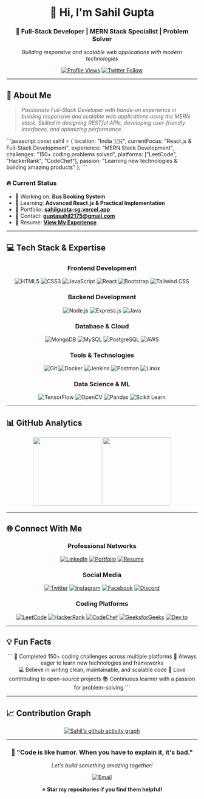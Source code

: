 <div align="center">

# 👋 Hi, I'm **Sahil Gupta**

### 🚀 Full-Stack Developer | MERN Stack Specialist | Problem Solver

*Building responsive and scalable web applications with modern technologies*

[![Profile Views](https://komarev.com/ghpvc/?username=sahilgupta2175&label=Profile%20views&color=06b6d4&style=for-the-badge)](https://github.com/sahilgupta2175)
[![Twitter Follow](https://img.shields.io/twitter/follow/sahilgu82158785?logo=twitter&style=for-the-badge&color=1DA1F2)](https://twitter.com/sahilgu82158785)

</div>

---

## 🎯 **About Me**

> *Passionate Full-Stack Developer with hands-on experience in building responsive and scalable web applications using the MERN stack. Skilled in designing RESTful APIs, developing user-friendly interfaces, and optimizing performance.*

\`\`\`javascript
const sahil = {
    location: "India 🇮🇳",
    currentFocus: "React.js & Full-Stack Development",
    experience: "MERN Stack Development",
    challenges: "150+ coding problems solved",
    platforms: ["LeetCode", "HackerRank", "CodeChef"],
    passion: "Learning new technologies & building amazing products"
};
\`\`\`

### 🔥 **Current Status**
- 🔭 Working on: **Bus Booking System**
- 🌱 Learning: **Advanced React.js & Practical Implementation**
- 💼 Portfolio: **[sahilgupta-sg.vercel.app](https://sahilgupta-sg.vercel.app)**
- 📧 Contact: **guptasahil2175@gmail.com**
- 📄 Resume: **[View My Experience](https://drive.google.com/file/d/1vut-29Hj-g8r7V12vd_RX3RtfMJaahvl/view?usp=sharing)**

---

## 💻 **Tech Stack & Expertise**

<div align="center">

### **Frontend Development**
![HTML5](https://img.shields.io/badge/HTML5-E34F26?style=for-the-badge&logo=html5&logoColor=white)
![CSS3](https://img.shields.io/badge/CSS3-1572B6?style=for-the-badge&logo=css3&logoColor=white)
![JavaScript](https://img.shields.io/badge/JavaScript-F7DF1E?style=for-the-badge&logo=javascript&logoColor=black)
![React](https://img.shields.io/badge/React-20232A?style=for-the-badge&logo=react&logoColor=61DAFB)
![Bootstrap](https://img.shields.io/badge/Bootstrap-563D7C?style=for-the-badge&logo=bootstrap&logoColor=white)
![Tailwind CSS](https://img.shields.io/badge/Tailwind_CSS-38B2AC?style=for-the-badge&logo=tailwind-css&logoColor=white)

### **Backend Development**
![Node.js](https://img.shields.io/badge/Node.js-43853D?style=for-the-badge&logo=node.js&logoColor=white)
![Express.js](https://img.shields.io/badge/Express.js-404D59?style=for-the-badge&logo=express&logoColor=white)
![Java](https://img.shields.io/badge/Java-ED8B00?style=for-the-badge&logo=java&logoColor=white)

### **Database & Cloud**
![MongoDB](https://img.shields.io/badge/MongoDB-4EA94B?style=for-the-badge&logo=mongodb&logoColor=white)
![MySQL](https://img.shields.io/badge/MySQL-00000F?style=for-the-badge&logo=mysql&logoColor=white)
![PostgreSQL](https://img.shields.io/badge/PostgreSQL-316192?style=for-the-badge&logo=postgresql&logoColor=white)
![AWS](https://img.shields.io/badge/Amazon_AWS-232F3E?style=for-the-badge&logo=amazon-aws&logoColor=white)

### **Tools & Technologies**
![Git](https://img.shields.io/badge/Git-F05032?style=for-the-badge&logo=git&logoColor=white)
![Docker](https://img.shields.io/badge/Docker-2496ED?style=for-the-badge&logo=docker&logoColor=white)
![Jenkins](https://img.shields.io/badge/Jenkins-D24939?style=for-the-badge&logo=jenkins&logoColor=white)
![Postman](https://img.shields.io/badge/Postman-FF6C37?style=for-the-badge&logo=postman&logoColor=white)
![Linux](https://img.shields.io/badge/Linux-FCC624?style=for-the-badge&logo=linux&logoColor=black)

### **Data Science & ML**
![TensorFlow](https://img.shields.io/badge/TensorFlow-FF6F00?style=for-the-badge&logo=tensorflow&logoColor=white)
![OpenCV](https://img.shields.io/badge/OpenCV-27338e?style=for-the-badge&logo=OpenCV&logoColor=white)
![Pandas](https://img.shields.io/badge/Pandas-2C2D72?style=for-the-badge&logo=pandas&logoColor=white)
![Scikit Learn](https://img.shields.io/badge/scikit_learn-F7931E?style=for-the-badge&logo=scikit-learn&logoColor=white)

</div>

---

## 📊 **GitHub Analytics**

<div align="center">

<img height="180em" src="https://github-readme-stats.vercel.app/api?username=sahilgupta2175&show_icons=true&theme=algolia&include_all_commits=true&count_private=true"/>
<img height="180em" src="https://github-readme-stats.vercel.app/api/top-langs/?username=sahilgupta2175&layout=compact&langs_count=8&theme=algolia"/>

</div>

---

## 🌐 **Connect With Me**

<div align="center">

### **Professional Networks**
[![LinkedIn](https://img.shields.io/badge/LinkedIn-0077B5?style=for-the-badge&logo=linkedin&logoColor=white)](https://linkedin.com/in/sahilgupta2175)
[![Portfolio](https://img.shields.io/badge/Portfolio-FF5722?style=for-the-badge&logo=google-chrome&logoColor=white)](https://sahilgupta-sg.vercel.app)
[![Resume](https://img.shields.io/badge/Resume-4285F4?style=for-the-badge&logo=google-drive&logoColor=white)](https://drive.google.com/file/d/1vut-29Hj-g8r7V12vd_RX3RtfMJaahvl/view?usp=sharing)

### **Social Media**
[![Twitter](https://img.shields.io/badge/Twitter-1DA1F2?style=for-the-badge&logo=twitter&logoColor=white)](https://twitter.com/sahilgu82158785)
[![Instagram](https://img.shields.io/badge/Instagram-E4405F?style=for-the-badge&logo=instagram&logoColor=white)](https://instagram.com/sahilgupta.2175)
[![Facebook](https://img.shields.io/badge/Facebook-1877F2?style=for-the-badge&logo=facebook&logoColor=white)](https://fb.com/sahilgupta.2175)
[![Discord](https://img.shields.io/badge/Discord-7289DA?style=for-the-badge&logo=discord&logoColor=white)](https://discord.gg/sxm4xqMU)

### **Coding Platforms**
[![LeetCode](https://img.shields.io/badge/LeetCode-FFA116?style=for-the-badge&logo=leetcode&logoColor=black)](https://leetcode.com/sahilgupta21)
[![HackerRank](https://img.shields.io/badge/HackerRank-2EC866?style=for-the-badge&logo=hackerrank&logoColor=white)](https://hackerrank.com/guptasahil2175)
[![CodeChef](https://img.shields.io/badge/CodeChef-5B4638?style=for-the-badge&logo=codechef&logoColor=white)](https://codechef.com/users/guptasahil2175)
[![GeeksforGeeks](https://img.shields.io/badge/GeeksforGeeks-298D46?style=for-the-badge&logo=geeksforgeeks&logoColor=white)](https://auth.geeksforgeeks.org/user/guptasah9obx)
[![Dev.to](https://img.shields.io/badge/Dev.to-0A0A0A?style=for-the-badge&logo=devdotto&logoColor=white)](https://dev.to/sahilgupta2175)

</div>

---

## 💡 **Fun Facts**

<div align="center">

\`\`\`
🎯 Completed 150+ coding challenges across multiple platforms
🚀 Always eager to learn new technologies and frameworks  
💻 Believe in writing clean, maintainable, and scalable code
🌟 Love contributing to open-source projects
📚 Continuous learner with a passion for problem-solving
\`\`\`

</div>

---

## 📈 **Contribution Graph**

<div align="center">

[![Sahil's github activity graph](https://github-readme-activity-graph.vercel.app/graph?username=sahilgupta2175&theme=react-dark&hide_border=true)](https://github.com/ashutosh00710/github-readme-activity-graph)

</div>

---

<div align="center">

### 🚀 **"Code is like humor. When you have to explain it, it's bad."** 

*Let's build something amazing together!*

[![Email](https://img.shields.io/badge/Email-D14836?style=for-the-badge&logo=gmail&logoColor=white)](mailto:guptasahil2175@gmail.com)

**⭐ Star my repositories if you find them helpful!**

</div>
